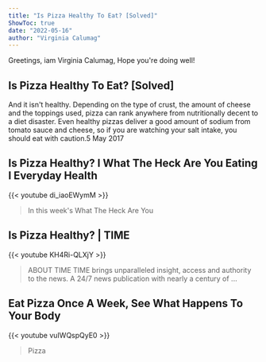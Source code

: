 ```yaml
---
title: "Is Pizza Healthy To Eat? [Solved]"
ShowToc: true 
date: "2022-05-16"
author: "Virginia Calumag" 
---
```


Greetings, iam Virginia Calumag, Hope you're doing well!
## Is Pizza Healthy To Eat? [Solved]
And it isn't healthy. Depending on the type of crust, the amount of cheese and the toppings used, pizza can rank anywhere from nutritionally decent to a diet disaster. Even healthy pizzas deliver a good amount of sodium from tomato sauce and cheese, so if you are watching your salt intake, you should eat with caution.5 May 2017

## Is Pizza Healthy? I What The Heck Are You Eating I Everyday Health
{{< youtube di_iaoEWymM >}}
>In this week's What The Heck Are You 

## Is Pizza Healthy? | TIME
{{< youtube KH4Ri-QLXjY >}}
>ABOUT TIME TIME brings unparalleled insight, access and authority to the news. A 24/7 news publication with nearly a century of ...

## Eat Pizza Once A Week, See What Happens To Your Body
{{< youtube vuIWQspQyE0 >}}
>Pizza

